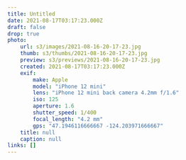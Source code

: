 ```yaml
---
title: Untitled
date: 2021-08-17T03:17:23.000Z
draft: false
drop: true
photo:
    url: s3/images/2021-08-16-20-17-23.jpg
    thumb: s3/thumbs/2021-08-16-20-17-23.jpg
    preview: s3/previews/2021-08-16-20-17-23.jpg
    created: 2021-08-17T03:17:23.000Z
    exif:
        make: Apple
        model: "iPhone 12 mini"
        lens: "iPhone 12 mini back camera 4.2mm f/1.6"
        iso: 125
        aperture: 1.6
        shutter_speed: 1/400
        focal_length: "4.2 mm"
        gps: "47.1946116666667 -124.203971666667"
    title: null
    caption: null
links: []
---
```

